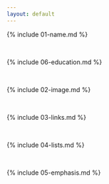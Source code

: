 ```yaml
---
layout: default
---
```


{% include 01-name.md %}

<br>

{% include 06-education.md %}

<br>

{% include 02-image.md %}

<br>

{% include 03-links.md %}

<br>

{% include 04-lists.md %}

<br>

{% include 05-emphasis.md %}

